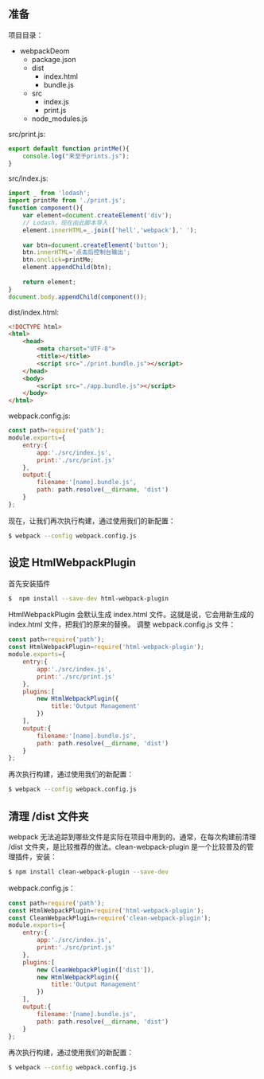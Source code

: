 ## 准备
项目目录：
* webpackDeom
    * package.json
    * dist
        * index.html
        * bundle.js
    * src
        * index.js
        * print.js
    * node_modules.js
    
src/print.js:
```js
export default function printMe(){
	console.log("来至于prints.js");
}
```
src/index.js:
```js
import _ from 'lodash';
import printMe from './print.js';
function component(){
	var element=document.createElement('div');
	// Lodash，现在由此脚本导入
	element.innerHTML=_.join(['hell','webpack'],' ');
	
	var btn=document.createElement('button');
	btn.innerHTML='点击后控制台输出';
	btn.onclick=printMe;
	element.appendChild(btn);
	
	return element;
}
document.body.appendChild(component());
```
dist/index.html:
```html
<!DOCTYPE html>
<html>
	<head>
		<meta charset="UTF-8">
		<title></title>
		<script src="./print.bundle.js"></script>
	</head>
	<body>
		<script src="./app.bundle.js"></script>
	</body>
</html>
```
webpack.config.js:
```js
const path=require('path');
module.exports={
	entry:{
		app:'./src/index.js',
		print:'./src/print.js'
	},
	output:{
		filename:'[name].bundle.js',
		path: path.resolve(__dirname, 'dist')
	}
};
```
现在，让我们再次执行构建，通过使用我们的新配置：
```bash
$ webpack --config webpack.config.js
```
## 设定 HtmlWebpackPlugin
首先安装插件
```bash
$  npm install --save-dev html-webpack-plugin
```
HtmlWebpackPlugin 会默认生成 index.html 文件。这就是说，它会用新生成的 index.html 文件，把我们的原来的替换。
调整 webpack.config.js 文件：
```js
const path=require('path');
const HtmlWebpackPlugin=require('html-webpack-plugin');
module.exports={
	entry:{
		app:'./src/index.js',
		print:'./src/print.js'
	},
	plugins:[
		new HtmlWebpackPlugin({
			title:'Output Management'
		})
	],
	output:{
		filename:'[name].bundle.js',
		path: path.resolve(__dirname, 'dist')
	}
};
```
再次执行构建，通过使用我们的新配置：
```bash
$ webpack --config webpack.config.js
```
## 清理 /dist 文件夹
 webpack 无法追踪到哪些文件是实际在项目中用到的。通常，在每次构建前清理 /dist 文件夹，是比较推荐的做法。clean-webpack-plugin 是一个比较普及的管理插件，安装：
 ```bash
$ npm install clean-webpack-plugin --save-dev
```
webpack.config.js：
```js
const path=require('path');
const HtmlWebpackPlugin=require('html-webpack-plugin');
const CleanWebpackPlugin=require('clean-webpack-plugin');
module.exports={
	entry:{
		app:'./src/index.js',
		print:'./src/print.js'
	},
	plugins:[
		new CleanWebpackPlugin(['dist']),
		new HtmlWebpackPlugin({
			title:'Output Management'
		})
	],
	output:{
		filename:'[name].bundle.js',
		path: path.resolve(__dirname, 'dist')
	}
};

```
再次执行构建，通过使用我们的新配置：
```bash
$ webpack --config webpack.config.js
```
